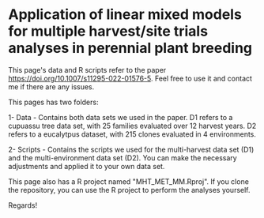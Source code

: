 # Application of linear mixed models for multiple harvest/site trials analyses in perennial plant breeding

This page's data and R scripts refer to the paper https://doi.org/10.1007/s11295-022-01576-5. Feel free to use it and contact me if there are any issues. 

This pages has two folders:

1- Data - Contains both data sets we used in the paper. D1 refers to a cupuassu tree data set, with 25 families evaluated over 12 harvest years. D2 refers to a eucalytpus dataset, with 215 clones evaluated in 4 environments. 

2- Scripts - Contains the scripts we used for the multi-harvest data set (D1) and the multi-environment data set (D2). You can make the necessary adjustments and applied it to your own data set.

This page also has a R project named "MHT_MET_MM.Rproj". If you clone the repository, you can use the R project to perform the analyses yourself. 

Regards!
